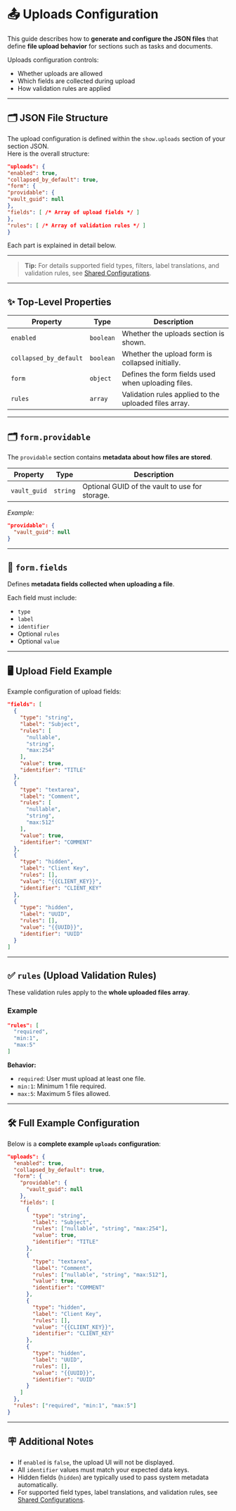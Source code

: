 # 📤 Uploads Configuration

This guide describes how to **generate and configure the JSON files** that define **file upload behavior** for sections such as tasks and documents.

Uploads configuration controls:

- Whether uploads are allowed
- Which fields are collected during upload
- How validation rules are applied

---

## 🗂️ JSON File Structure

The upload configuration is defined within the `show.uploads` section of your section JSON.  
Here is the overall structure:

```json
"uploads": {
"enabled": true,
"collapsed_by_default": true,
"form": {
"providable": {
"vault_guid": null
},
"fields": [ /* Array of upload fields */ ]
},
"rules": [ /* Array of validation rules */ ]
}
```

Each part is explained in detail below.

---

> **Tip:** For details supported field types, filters, label translations, and validation rules, see [Shared Configurations](./SharedConfigurations.md).

---

## ✨ Top-Level Properties

| Property               | Type      | Description                                           |
|------------------------|-----------|-------------------------------------------------------|
| `enabled`              | `boolean` | Whether the uploads section is shown.                 |
| `collapsed_by_default` | `boolean` | Whether the upload form is collapsed initially.       |
| `form`                 | `object`  | Defines the form fields used when uploading files.    |
| `rules`                | `array`   | Validation rules applied to the uploaded files array. |

---

## 🗂️ `form.providable`

The `providable` section contains **metadata about how files are stored**.

| Property     | Type     | Description                                    |
|--------------|----------|------------------------------------------------|
| `vault_guid` | `string` | Optional GUID of the vault to use for storage. |

*Example:*

```json
"providable": {
  "vault_guid": null
}
```

---

## 📝 `form.fields`

Defines **metadata fields collected when uploading a file**.

Each field must include:

- `type`
- `label`
- `identifier`
- Optional `rules`
- Optional `value`

---

## 🖥️ Upload Field Example

Example configuration of upload fields:

```json
"fields": [
  {
    "type": "string",
    "label": "Subject",
    "rules": [
      "nullable",
      "string",
      "max:254"
    ],
    "value": true,
    "identifier": "TITLE"
  },
  {
    "type": "textarea",
    "label": "Comment",
    "rules": [
      "nullable",
      "string",
      "max:512"
    ],
    "value": true,
    "identifier": "COMMENT"
  },
  {
    "type": "hidden",
    "label": "Client Key",
    "rules": [],
    "value": "{{CLIENT_KEY}}",
    "identifier": "CLIENT_KEY"
  },
  {
    "type": "hidden",
    "label": "UUID",
    "rules": [],
    "value": "{{UUID}}",
    "identifier": "UUID"
  }
]
```

---

## ✅ `rules` (Upload Validation Rules)

These validation rules apply to the **whole uploaded files array**.

### Example

```json
"rules": [
  "required",
  "min:1",
  "max:5"
]
```

**Behavior:**

- `required`: User must upload at least one file.
- `min:1`: Minimum 1 file required.
- `max:5`: Maximum 5 files allowed.

---

## 🛠️ Full Example Configuration

Below is a **complete example `uploads` configuration**:

```json
"uploads": {
  "enabled": true,
  "collapsed_by_default": true,
  "form": {
    "providable": {
      "vault_guid": null
    },
    "fields": [
      {
        "type": "string",
        "label": "Subject",
        "rules": ["nullable", "string", "max:254"],
        "value": true,
        "identifier": "TITLE"
      },
      {
        "type": "textarea",
        "label": "Comment",
        "rules": ["nullable", "string", "max:512"],
        "value": true,
        "identifier": "COMMENT"
      },
      {
        "type": "hidden",
        "label": "Client Key",
        "rules": [],
        "value": "{{CLIENT_KEY}}",
        "identifier": "CLIENT_KEY"
      },
      {
        "type": "hidden",
        "label": "UUID",
        "rules": [],
        "value": "{{UUID}}",
        "identifier": "UUID"
      }
    ]
  },
  "rules": ["required", "min:1", "max:5"]
}
```

---

## 🪧 Additional Notes

- If `enabled` is `false`, the upload UI will not be displayed.
- All `identifier` values must match your expected data keys.
- Hidden fields (`hidden`) are typically used to pass system metadata automatically.
- For supported field types, label translations, and validation rules, see [Shared Configurations](./SharedConfigurations.md).
